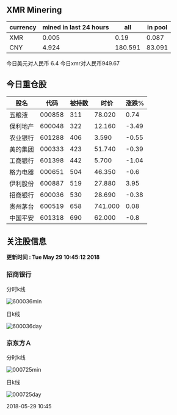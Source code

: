 ## XMR Minering

|currency|mined in last 24 hours|all|in pool|
|---|---|---|---|
|XMR|0.005|0.19|0.087|
|CNY|4.924|180.591|83.091|

今日美元对人民币 6.4	今日xmr对人民币949.67


## 今日重仓股 

|股名|代码|被持数|时价|涨跌%|
|---|---|---|---|---|
|五粮液|000858|311|78.020|0.74|
|保利地产|600048|322|12.160|-3.49|
|农业银行|601288|406|3.590|-0.55|
|美的集团|000333|423|51.740|-0.39|
|工商银行|601398|442|5.700|-1.04|
|格力电器|000651|504|46.350|-0.6|
|伊利股份|600887|519|27.880|3.95|
|招商银行|600036|530|28.690|-0.38|
|贵州茅台|600519|658|741.000|0.08|
|中国平安|601318|690|62.000|-0.8|

## 关注股信息
**更新时间 : Tue May 29 10:45:12 2018**
### 招商银行 
分时k线

![600036min](http://image.sinajs.cn/newchart/min/n/sh600036.gif)

日k线

![600036day](http://image.sinajs.cn/newchart/daily/n/sh600036.gif)

### 京东方Ａ 
分时k线

![000725min](http://image.sinajs.cn/newchart/min/n/sz000725.gif)

日k线

![000725day](http://image.sinajs.cn/newchart/daily/n/sz000725.gif)

2018-05-29 10:45
